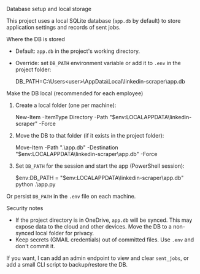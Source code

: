 Database setup and local storage

This project uses a local SQLite database (`app.db` by default) to store application settings and records of sent jobs.

Where the DB is stored

- Default: `app.db` in the project's working directory.
- Override: set `DB_PATH` environment variable or add it to `.env` in the project folder:

  DB_PATH=C:\Users\<user>\AppData\Local\linkedin-scraper\app.db

Make the DB local (recommended for each employee)

1. Create a local folder (one per machine):

   New-Item -ItemType Directory -Path "$env:LOCALAPPDATA\linkedin-scraper" -Force

2. Move the DB to that folder (if it exists in the project folder):

   Move-Item -Path ".\app.db" -Destination "$env:LOCALAPPDATA\linkedin-scraper\app.db" -Force

3. Set `DB_PATH` for the session and start the app (PowerShell session):

   $env:DB_PATH = "$env:LOCALAPPDATA\linkedin-scraper\app.db"
   python .\app.py

Or persist `DB_PATH` in the `.env` file on each machine.

Security notes

- If the project directory is in OneDrive, `app.db` will be synced. This may expose data to the cloud and other devices. Move the DB to a non-synced local folder for privacy.
- Keep secrets (GMAIL credentials) out of committed files. Use `.env` and don't commit it.

If you want, I can add an admin endpoint to view and clear `sent_jobs`, or add a small CLI script to backup/restore the DB.
